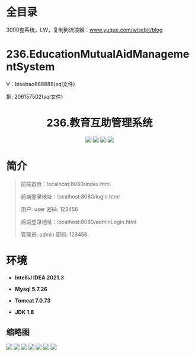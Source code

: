 # 全目录

3000套系统，LW，复制到流浪器：www.yuque.com/wisebit/blog

# 236.EducationMutualAidManagementSystem

<p>V：bisebao888888(sql文件)</p>
<p>抠: 206157502(sql文件)</p>

<p><h1 align="center">236.教育互助管理系统</h1></p>


<p align="center">
	<img src="https://img.shields.io/badge/jdk-1.8-orange.svg"/>
    <img src="https://img.shields.io/badge/springboot-5.x-lightgrey.svg"/>
    <img src="https://img.shields.io/badge/html-3.x-blue.svg"/>
    <img src="https://img.shields.io/badge/mybatis-5.x-yellow.svg"/>
</p>

# 简介
>
> 
> 
> 前端首页：localhost:8080/index.html
>
> 前端登录地址：localhost:8080/login.html
> 
> 用户: user   密码: 123456
> 
> 后端登录地址：localhost:8080/adminLogin.html
>
> 管理员: admin   密码: 123456
>

>

# 环境

- <b>IntelliJ IDEA 2021.3</b>

- <b>Mysql 5.7.26</b>

- <b>Tomcat 7.0.73</b>

- <b>JDK 1.8</b>




## 缩略图

![](https://bitwise.oss-cn-heyuan.aliyuncs.com/2024/9/10/18a9c4ff-0a82-48f2-9fb7-31661e879563.png)
![](https://bitwise.oss-cn-heyuan.aliyuncs.com/2024/9/10/4a539040-dafc-437e-ba38-2f602a4d639f.png)
![](https://bitwise.oss-cn-heyuan.aliyuncs.com/2024/9/10/8fbcc11c-b37c-4253-9942-fa8b413b95ec.png)
![](https://bitwise.oss-cn-heyuan.aliyuncs.com/2024/9/10/83ffc289-8e30-4acb-ad09-c7110c1c5956.png)
![](https://bitwise.oss-cn-heyuan.aliyuncs.com/2024/9/10/2a2dd30a-cc43-4e69-ab4f-623a8d51f843.png)
![](https://bitwise.oss-cn-heyuan.aliyuncs.com/2024/9/10/86c91205-5efd-482d-ac3f-bba27788eb0d.png)
![](https://bitwise.oss-cn-heyuan.aliyuncs.com/2024/9/10/51b56bbf-561d-4b5f-9dff-088e083e3009.png)






